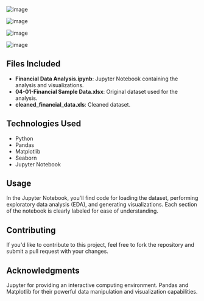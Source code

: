 ![image](https://github.com/user-attachments/assets/bf31cf48-bef3-4e22-9d10-ea07a2f006ed)


![image](https://github.com/user-attachments/assets/5e813ee1-ca9c-425c-8c8f-97dfa59cd1a2)


![image](https://github.com/user-attachments/assets/1ebdf1bb-0bc9-4558-91c2-d647ace4d83a)


![image](https://github.com/user-attachments/assets/aaaea449-e3e0-4087-867a-60ce92b9d079)


## Files Included
- **Financial Data Analysis.ipynb**: Jupyter Notebook containing the analysis and visualizations.
- **04-01-Financial Sample Data.xlsx**: Original dataset used for the analysis.
- **cleaned_financial_data.xls**: Cleaned dataset.

## Technologies Used
- Python
- Pandas
- Matplotlib
- Seaborn
- Jupyter Notebook

## Usage
In the Jupyter Notebook, you'll find code for loading the dataset, performing exploratory data analysis (EDA), and generating visualizations. Each section of the notebook is clearly labeled for ease of understanding.

## Contributing
If you'd like to contribute to this project, feel free to fork the repository and submit a pull request with your changes.

## Acknowledgments
Jupyter for providing an interactive computing environment.
Pandas and Matplotlib for their powerful data manipulation and visualization capabilities.


